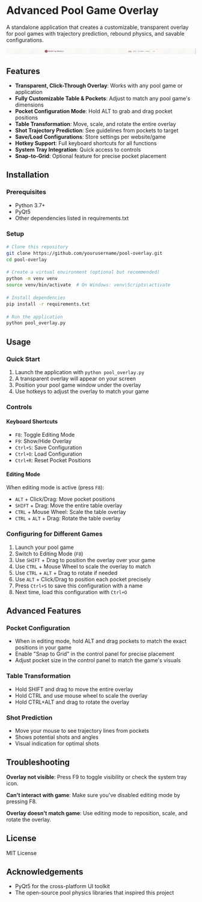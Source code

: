 # Advanced Pool Game Overlay

A standalone application that creates a customizable, transparent overlay for pool games with trajectory prediction, rebound physics, and savable configurations.

![Pool Overlay Screenshot](./screenshot.png)

## Features

- **Transparent, Click-Through Overlay**: Works with any pool game or application
- **Fully Customizable Table & Pockets**: Adjust to match any pool game's dimensions
- **Pocket Configuration Mode**: Hold ALT to grab and drag pocket positions
- **Table Transformation**: Move, scale, and rotate the entire overlay
- **Shot Trajectory Prediction**: See guidelines from pockets to target
- **Save/Load Configurations**: Store settings per website/game
- **Hotkey Support**: Full keyboard shortcuts for all functions
- **System Tray Integration**: Quick access to controls
- **Snap-to-Grid**: Optional feature for precise pocket placement

## Installation

### Prerequisites

- Python 3.7+
- PyQt5
- Other dependencies listed in requirements.txt

### Setup

```bash
# Clone this repository
git clone https://github.com/yourusername/pool-overlay.git
cd pool-overlay

# Create a virtual environment (optional but recommended)
python -m venv venv
source venv/bin/activate  # On Windows: venv\Scripts\activate

# Install dependencies
pip install -r requirements.txt

# Run the application
python pool_overlay.py
```

## Usage

### Quick Start

1. Launch the application with `python pool_overlay.py`
2. A transparent overlay will appear on your screen
3. Position your pool game window under the overlay
4. Use hotkeys to adjust the overlay to match your game

### Controls

#### Keyboard Shortcuts

- `F8`: Toggle Editing Mode
- `F9`: Show/Hide Overlay
- `Ctrl+S`: Save Configuration
- `Ctrl+O`: Load Configuration
- `Ctrl+R`: Reset Pocket Positions

#### Editing Mode

When editing mode is active (press `F8`):
- `ALT` + Click/Drag: Move pocket positions
- `SHIFT` + Drag: Move the entire table overlay
- `CTRL` + Mouse Wheel: Scale the table overlay
- `CTRL` + `ALT` + Drag: Rotate the table overlay

### Configuring for Different Games

1. Launch your pool game
2. Switch to Editing Mode (`F8`)
3. Use `SHIFT` + Drag to position the overlay over your game
4. Use `CTRL` + Mouse Wheel to scale the overlay to match
5. Use `CTRL` + `ALT` + Drag to rotate if needed
6. Use `ALT` + Click/Drag to position each pocket precisely
7. Press `Ctrl+S` to save this configuration with a name
8. Next time, load this configuration with `Ctrl+O`

## Advanced Features

### Pocket Configuration

- When in editing mode, hold ALT and drag pockets to match the exact positions in your game
- Enable "Snap to Grid" in the control panel for precise placement
- Adjust pocket size in the control panel to match the game's visuals

### Table Transformation

- Hold SHIFT and drag to move the entire overlay
- Hold CTRL and use mouse wheel to scale the overlay
- Hold CTRL+ALT and drag to rotate the overlay

### Shot Prediction

- Move your mouse to see trajectory lines from pockets
- Shows potential shots and angles
- Visual indication for optimal shots

## Troubleshooting

**Overlay not visible**: Press F9 to toggle visibility or check the system tray icon.

**Can't interact with game**: Make sure you've disabled editing mode by pressing F8.

**Overlay doesn't match game**: Use editing mode to reposition, scale, and rotate the overlay.

## License

MIT License

## Acknowledgements

- PyQt5 for the cross-platform UI toolkit
- The open-source pool physics libraries that inspired this project
